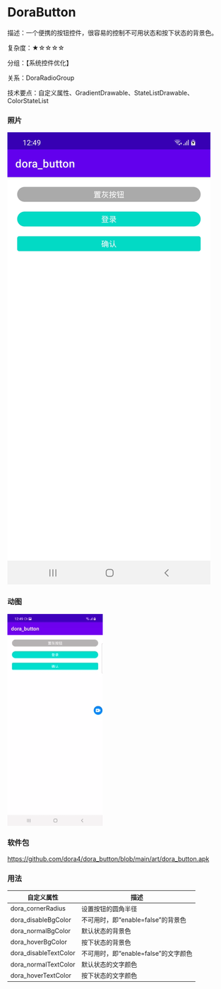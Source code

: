 # DoraButton

描述：一个便携的按钮控件，很容易的控制不可用状态和按下状态的背景色。

复杂度：★☆☆☆☆

分组：【系统控件优化】

关系：DoraRadioGroup

技术要点：自定义属性、GradientDrawable、StateListDrawable、ColorStateList

### 照片

![avatar](https://github.com/dora4/dora_button/blob/main/art/dora_button.jpg)

### 动图

![avatar](https://github.com/dora4/dora_button/blob/main/art/dora_button.gif)

### 软件包

https://github.com/dora4/dora_button/blob/main/art/dora_button.apk

### 用法

| 自定义属性            | 描述                                 |
| --------------------- | ------------------------------------ |
| dora_cornerRadius     | 设置按钮的圆角半径                   |
| dora_disableBgColor   | 不可用时，即“enable=false”的背景色   |
| dora_normalBgColor    | 默认状态的背景色                     |
| dora_hoverBgColor     | 按下状态的背景色                     |
| dora_disableTextColor | 不可用时，即“enable=false”的文字颜色 |
| dora_normalTextColor  | 默认状态的文字颜色                   |
| dora_hoverTextColor   | 按下状态的文字颜色                   |
